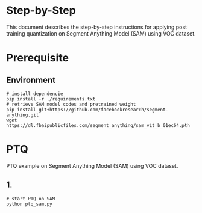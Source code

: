 Step-by-Step
============
This document describes the step-by-step instructions for applying post training quantization on Segment Anything Model (SAM) using VOC dataset.

# Prerequisite
## Environment
```shell
# install dependencie
pip install -r ./requirements.txt
# retrieve SAM model codes and pretrained weight
pip install git+https://github.com/facebookresearch/segment-anything.git
wget https://dl.fbaipublicfiles.com/segment_anything/sam_vit_b_01ec64.pth
```

# PTQ
PTQ example on Segment Anything Model (SAM) using VOC dataset.

## 1. 
```shell
# start PTQ on SAM
python ptq_sam.py
```